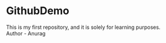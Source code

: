 # GithubDemo
This is my first repository, and it is solely for learning purposes.
<br>
Author - Anurag
